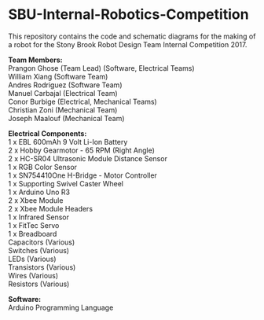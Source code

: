 # SBU-Internal-Robotics-Competition

This repository contains the code and schematic diagrams for the making of a robot for the Stony Brook Robot Design Team Internal Competition 2017.

<b>Team Members:</b> <br />
Prangon Ghose (Team Lead) (Software, Electrical Teams) <br />
William Xiang (Software Team) <br />
Andres Rodriguez (Software Team) <br />
Manuel Carbajal (Electrical Team) <br />
Conor Burbige (Electrical, Mechanical Teams) <br />
Christian Zoni (Mechanical Team) <br />
Joseph Maalouf (Mechanical Team) <br />

<b>Electrical Components:</b> <br />
1 x EBL 600mAh 9 Volt Li-Ion Battery <br />
2 x Hobby Gearmotor - 65 RPM (Right Angle) <br />
2 x HC-SR04 Ultrasonic Module Distance Sensor <br />
1 x RGB Color Sensor <br />
1 x SN754410One H-Bridge - Motor Controller <br />
1 x Supporting Swivel Caster Wheel <br />
1 x Arduino Uno R3 <br />
2 x Xbee Module <br />
2 x Xbee Module Headers <br />
1 x Infrared Sensor <br />
1 x FitTec Servo <br />
1 x Breadboard <br />
Capacitors (Various) <br />
Switches (Various) <br />
LEDs (Various) <br />
Transistors (Various) <br />
Wires (Various) <br />
Resistors (Various) <br />

<b>Software:</b> <br />
Arduino Programming Language
